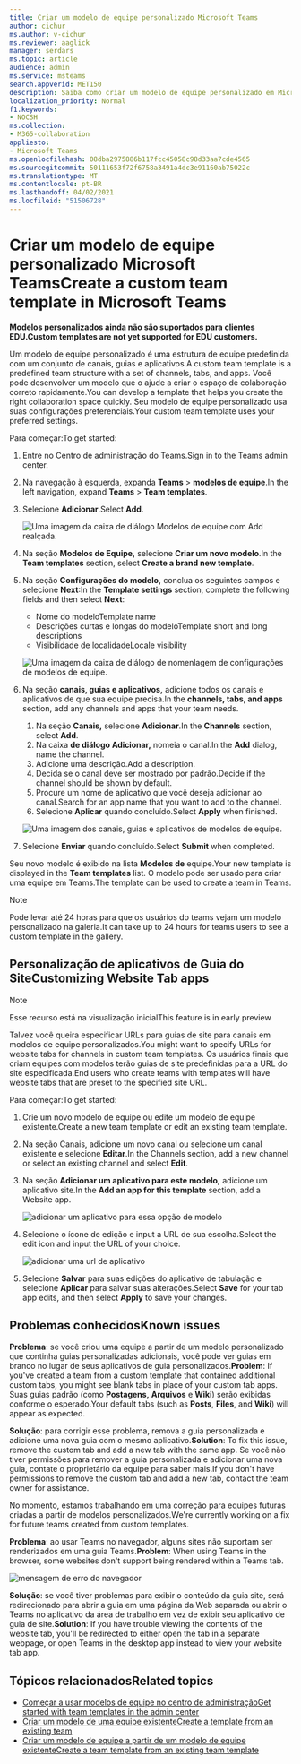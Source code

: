 ```yaml
---
title: Criar um modelo de equipe personalizado Microsoft Teams
author: cichur
ms.author: v-cichur
ms.reviewer: aaglick
manager: serdars
ms.topic: article
audience: admin
ms.service: msteams
search.appverid: MET150
description: Saiba como criar um modelo de equipe personalizado em Microsoft Teams.
localization_priority: Normal
f1.keywords:
- NOCSH
ms.collection:
- M365-collaboration
appliesto:
- Microsoft Teams
ms.openlocfilehash: 08dba2975886b117fcc45058c98d33aa7cde4565
ms.sourcegitcommit: 50111653f72f6758a3491a4dc3e91160ab75022c
ms.translationtype: MT
ms.contentlocale: pt-BR
ms.lasthandoff: 04/02/2021
ms.locfileid: "51506728"
---
```

# <a name="create-a-custom-team-template-in-microsoft-teams"></a><span data-ttu-id="7c85b-103">Criar um modelo de equipe personalizado Microsoft Teams</span><span class="sxs-lookup"><span data-stu-id="7c85b-103">Create a custom team template in Microsoft Teams</span></span>

<span data-ttu-id="7c85b-104">**Modelos personalizados ainda não são suportados para clientes EDU.**</span><span class="sxs-lookup"><span data-stu-id="7c85b-104">**Custom templates are not yet supported for EDU customers.**</span></span>

<span data-ttu-id="7c85b-105">Um modelo de equipe personalizado é uma estrutura de equipe predefinida com um conjunto de canais, guias e aplicativos.</span><span class="sxs-lookup"><span data-stu-id="7c85b-105">A custom team template is a predefined team structure with a set of channels, tabs, and apps.</span></span> <span data-ttu-id="7c85b-106">Você pode desenvolver um modelo que o ajude a criar o espaço de colaboração correto rapidamente.</span><span class="sxs-lookup"><span data-stu-id="7c85b-106">You can develop a template that helps you create the right collaboration space quickly.</span></span> <span data-ttu-id="7c85b-107">Seu modelo de equipe personalizado usa suas configurações preferenciais.</span><span class="sxs-lookup"><span data-stu-id="7c85b-107">Your custom team template uses your preferred settings.</span></span>  

<span data-ttu-id="7c85b-108">Para começar:</span><span class="sxs-lookup"><span data-stu-id="7c85b-108">To get started:</span></span>

1. <span data-ttu-id="7c85b-109">Entre no Centro de administração do Teams.</span><span class="sxs-lookup"><span data-stu-id="7c85b-109">Sign in to the Teams admin center.</span></span>

2. <span data-ttu-id="7c85b-110">Na navegação à esquerda, expanda **Teams**  >  **modelos de equipe**.</span><span class="sxs-lookup"><span data-stu-id="7c85b-110">In the left navigation, expand **Teams** > **Team templates**.</span></span>

3. <span data-ttu-id="7c85b-111">Selecione **Adicionar**.</span><span class="sxs-lookup"><span data-stu-id="7c85b-111">Select **Add**.</span></span>

    ![Uma imagem da caixa de diálogo Modelos de equipe com Add realçada.](media/team-templates-new.png)

4. <span data-ttu-id="7c85b-113">Na seção **Modelos de Equipe,** selecione **Criar um novo modelo**.</span><span class="sxs-lookup"><span data-stu-id="7c85b-113">In the **Team templates** section, select **Create a brand new template**.</span></span>

5. <span data-ttu-id="7c85b-114">Na seção **Configurações do modelo,** conclua os seguintes campos e selecione **Next**:</span><span class="sxs-lookup"><span data-stu-id="7c85b-114">In the **Template settings** section, complete the following fields and then select **Next**:</span></span>
    - <span data-ttu-id="7c85b-115">Nome do modelo</span><span class="sxs-lookup"><span data-stu-id="7c85b-115">Template name</span></span>
    - <span data-ttu-id="7c85b-116">Descrições curtas e longas do modelo</span><span class="sxs-lookup"><span data-stu-id="7c85b-116">Template short and long descriptions</span></span>
    - <span data-ttu-id="7c85b-117">Visibilidade de localidade</span><span class="sxs-lookup"><span data-stu-id="7c85b-117">Locale visibility</span></span>  

    ![Uma imagem da caixa de diálogo de nomenlagem de configurações de modelos de equipe.](media/template-add-a-name.png)

6. <span data-ttu-id="7c85b-119">Na seção **canais, guias e aplicativos,** adicione todos os canais e aplicativos de que sua equipe precisa.</span><span class="sxs-lookup"><span data-stu-id="7c85b-119">In the **channels, tabs, and apps** section, add any channels and apps that your team needs.</span></span>

    1. <span data-ttu-id="7c85b-120">Na seção **Canais,** selecione **Adicionar**.</span><span class="sxs-lookup"><span data-stu-id="7c85b-120">In the **Channels** section, select **Add**.</span></span>
    2. <span data-ttu-id="7c85b-121">Na caixa **de diálogo Adicionar,** nomeia o canal.</span><span class="sxs-lookup"><span data-stu-id="7c85b-121">In the **Add** dialog, name the channel.</span></span>
    3. <span data-ttu-id="7c85b-122">Adicione uma descrição.</span><span class="sxs-lookup"><span data-stu-id="7c85b-122">Add a description.</span></span>
    4. <span data-ttu-id="7c85b-123">Decida se o canal deve ser mostrado por padrão.</span><span class="sxs-lookup"><span data-stu-id="7c85b-123">Decide if the channel should be shown by default.</span></span>
    5. <span data-ttu-id="7c85b-124">Procure um nome de aplicativo que você deseja adicionar ao canal.</span><span class="sxs-lookup"><span data-stu-id="7c85b-124">Search for an app name that you want to add to the channel.</span></span>
    6. <span data-ttu-id="7c85b-125">Selecione **Aplicar** quando concluído.</span><span class="sxs-lookup"><span data-stu-id="7c85b-125">Select **Apply** when finished.</span></span>

    ![Uma imagem dos canais, guias e aplicativos de modelos de equipe.](media/template-channels-tabs-apps.png)

8. <span data-ttu-id="7c85b-127">Selecione **Enviar** quando concluído.</span><span class="sxs-lookup"><span data-stu-id="7c85b-127">Select **Submit** when completed.</span></span>

<span data-ttu-id="7c85b-128">Seu novo modelo é exibido na lista **Modelos de** equipe.</span><span class="sxs-lookup"><span data-stu-id="7c85b-128">Your new template is displayed in the **Team templates** list.</span></span> <span data-ttu-id="7c85b-129">O modelo pode ser usado para criar uma equipe em Teams.</span><span class="sxs-lookup"><span data-stu-id="7c85b-129">The template can be used to create a team in Teams.</span></span>

> [!Note]
> <span data-ttu-id="7c85b-130">Pode levar até 24 horas para que os usuários do teams vejam um modelo personalizado na galeria.</span><span class="sxs-lookup"><span data-stu-id="7c85b-130">It can take up to 24 hours for teams users to see a custom template in the gallery.</span></span>

## <a name="customizing-website-tab-apps"></a><span data-ttu-id="7c85b-131">Personalização de aplicativos de Guia do Site</span><span class="sxs-lookup"><span data-stu-id="7c85b-131">Customizing Website Tab apps</span></span>

> [!Note]
> <span data-ttu-id="7c85b-132">Esse recurso está na visualização inicial</span><span class="sxs-lookup"><span data-stu-id="7c85b-132">This feature is in early preview</span></span>

<span data-ttu-id="7c85b-133">Talvez você queira especificar URLs para guias de site para canais em modelos de equipe personalizados.</span><span class="sxs-lookup"><span data-stu-id="7c85b-133">You might want to specify URLs for website tabs for channels in custom team templates.</span></span> <span data-ttu-id="7c85b-134">Os usuários finais que criam equipes com modelos terão guias de site predefinidas para a URL do site especificada.</span><span class="sxs-lookup"><span data-stu-id="7c85b-134">End users who create teams with templates will have website tabs that are preset to the specified site URL.</span></span>

<span data-ttu-id="7c85b-135">Para começar:</span><span class="sxs-lookup"><span data-stu-id="7c85b-135">To get started:</span></span>

1. <span data-ttu-id="7c85b-136">Crie um novo modelo de equipe ou edite um modelo de equipe existente.</span><span class="sxs-lookup"><span data-stu-id="7c85b-136">Create a new team template or edit an existing team template.</span></span>

2. <span data-ttu-id="7c85b-137">Na seção Canais, adicione um novo canal ou selecione um canal existente e selecione **Editar**.</span><span class="sxs-lookup"><span data-stu-id="7c85b-137">In the Channels section, add a new channel or select an existing channel and select **Edit**.</span></span>

3. <span data-ttu-id="7c85b-138">Na seção **Adicionar um aplicativo para este modelo,** adicione um aplicativo site.</span><span class="sxs-lookup"><span data-stu-id="7c85b-138">In the **Add an app for this template** section, add a Website app.</span></span>

    ![adicionar um aplicativo para essa opção de modelo](media/add-an-app-template.png)

4. <span data-ttu-id="7c85b-140">Selecione o ícone de edição e input a URL de sua escolha.</span><span class="sxs-lookup"><span data-stu-id="7c85b-140">Select the edit icon and input the URL of your choice.</span></span>

    ![adicionar uma url de aplicativo](media/add-url-app-template.png)

5. <span data-ttu-id="7c85b-142">Selecione **Salvar** para suas edições do aplicativo de tabulação e selecione **Aplicar** para salvar suas alterações.</span><span class="sxs-lookup"><span data-stu-id="7c85b-142">Select **Save** for your tab app edits, and then select **Apply** to save your changes.</span></span>

## <a name="known-issues"></a><span data-ttu-id="7c85b-143">Problemas conhecidos</span><span class="sxs-lookup"><span data-stu-id="7c85b-143">Known issues</span></span>

<span data-ttu-id="7c85b-144">**Problema**: se você criou uma equipe a partir de um modelo personalizado que continha guias personalizadas adicionais, você pode ver guias em branco no lugar de seus aplicativos de guia personalizados.</span><span class="sxs-lookup"><span data-stu-id="7c85b-144">**Problem**: If you've created a team from a custom template that contained additional custom tabs, you might see blank tabs in place of your custom tab apps.</span></span> <span data-ttu-id="7c85b-145">Suas guias padrão (como **Postagens,** **Arquivos** e **Wiki**) serão exibidas conforme o esperado.</span><span class="sxs-lookup"><span data-stu-id="7c85b-145">Your default tabs (such as **Posts**, **Files**, and **Wiki**) will appear as expected.</span></span>

<span data-ttu-id="7c85b-146">**Solução**: para corrigir esse problema, remova a guia personalizada e adicione uma nova guia com o mesmo aplicativo.</span><span class="sxs-lookup"><span data-stu-id="7c85b-146">**Solution**: To fix this issue, remove the custom tab and add a new tab with the same app.</span></span> <span data-ttu-id="7c85b-147">Se você não tiver permissões para remover a guia personalizada e adicionar uma nova guia, contate o proprietário da equipe para saber mais.</span><span class="sxs-lookup"><span data-stu-id="7c85b-147">If you don't have permissions to remove the custom tab and add a new tab, contact the team owner for assistance.</span></span>

<span data-ttu-id="7c85b-148">No momento, estamos trabalhando em uma correção para equipes futuras criadas a partir de modelos personalizados.</span><span class="sxs-lookup"><span data-stu-id="7c85b-148">We're currently working on a fix for future teams created from custom templates.</span></span>

<span data-ttu-id="7c85b-149">**Problema**: ao usar Teams no navegador, alguns sites não suportam ser renderizados em uma guia Teams.</span><span class="sxs-lookup"><span data-stu-id="7c85b-149">**Problem**: When using Teams in the browser, some websites don't support being rendered within a Teams tab.</span></span>

![mensagem de erro do navegador](media/browser-error-message.png)

<span data-ttu-id="7c85b-151">**Solução**: se você tiver problemas para exibir o conteúdo da guia site, será redirecionado para abrir a guia em uma página da Web separada ou abrir o Teams no aplicativo da área de trabalho em vez de exibir seu aplicativo de guia de site.</span><span class="sxs-lookup"><span data-stu-id="7c85b-151">**Solution**: If you have trouble viewing the contents of the website tab, you'll be redirected to either open the tab in a separate webpage, or open Teams in the desktop app instead to view your website tab app.</span></span>

## <a name="related-topics"></a><span data-ttu-id="7c85b-152">Tópicos relacionados</span><span class="sxs-lookup"><span data-stu-id="7c85b-152">Related topics</span></span>

- [<span data-ttu-id="7c85b-153">Começar a usar modelos de equipe no centro de administração</span><span class="sxs-lookup"><span data-stu-id="7c85b-153">Get started with team templates in the admin center</span></span>](get-started-with-teams-templates-in-the-admin-console.md)
- [<span data-ttu-id="7c85b-154">Criar um modelo de uma equipe existente</span><span class="sxs-lookup"><span data-stu-id="7c85b-154">Create a template from an existing team</span></span>](create-template-from-existing-team.md)
- [<span data-ttu-id="7c85b-155">Criar um modelo de equipe a partir de um modelo de equipe existente</span><span class="sxs-lookup"><span data-stu-id="7c85b-155">Create a team template from an existing team template</span></span>](create-template-from-existing-template.md)
